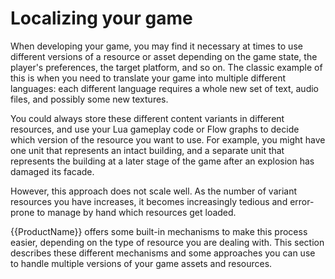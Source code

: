 # Localizing your game

When developing your game, you may find it necessary at times to use different versions of a resource or asset depending on the game state, the player's preferences, the target platform, and so on. The classic example of this is when you need to translate your game into multiple different languages: each different language requires a whole new set of text, audio files, and possibly some new textures.

You could always store these different content variants in different resources, and use your Lua gameplay code or Flow graphs to decide which version of the resource you want to use. For example, you might have one unit that represents an intact building, and a separate unit that represents the building at a later stage of the game after an explosion has damaged its facade.

However, this approach does not scale well. As the number of variant resources you have increases, it becomes increasingly tedious and error-prone to manage by hand which resources get loaded.

{{ProductName}} offers some built-in mechanisms to make this process easier, depending on the type of resource you are dealing with. This section describes these different mechanisms and some approaches you can use to handle multiple versions of your game assets and resources.
